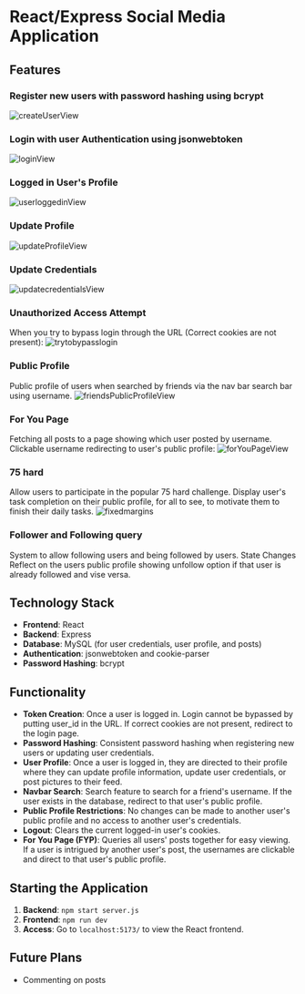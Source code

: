 # React/Express Social Media Application

## Features

### Register new users with password hashing using bcrypt
![createUserView](https://github.com/user-attachments/assets/d3dc8fb2-4749-4b60-975e-fa5f1aa46682)


### Login with user Authentication using jsonwebtoken
![loginView](https://github.com/user-attachments/assets/3ce801a9-506f-4d9e-8380-709121239db5)


### Logged in User's Profile
![userloggedinView](https://github.com/user-attachments/assets/f2150675-ff4d-4257-8537-91da0405fd01)


### Update Profile
![updateProfileView](https://github.com/user-attachments/assets/c6619be7-5c42-4fcf-9dfa-013b60142def)


### Update Credentials
![updatecredentialsView](https://github.com/user-attachments/assets/1c5a92d3-5ee7-4711-b51e-329221aa9753)


### Unauthorized Access Attempt
When you try to bypass login through the URL (Correct cookies are not present):
![trytobypasslogin](https://github.com/user-attachments/assets/a306572b-6c57-4f40-950d-9fbce505b48c)

### Public Profile
Public profile of users when searched by friends via the nav bar search bar using username.
![friendsPublicProfileView](https://github.com/user-attachments/assets/a4f223ff-39c8-4031-8d8e-1ea7e30e81e5)



### For You Page
Fetching all posts to a page showing which user posted by username. Clickable username redirecting to user's public profile:
![forYouPageView](https://github.com/user-attachments/assets/02e96444-a139-4348-9d86-e793f765920b)


### 75 hard
Allow users to participate in the popular 75 hard challenge. Display user's task completion on their public profile, for all to see, to motivate them to finish their daily tasks.
![fixedmargins](https://github.com/user-attachments/assets/bb4663d4-8d39-4db3-b2a6-0745cfc42a2d)


### Follower and Following query
System to allow following users and being followed by users. State Changes Reflect on the users public profile showing unfollow option if that user is already followed and vise versa.


## Technology Stack
- **Frontend**: React
- **Backend**: Express
- **Database**: MySQL (for user credentials, user profile, and posts)
- **Authentication**: jsonwebtoken and cookie-parser
- **Password Hashing**: bcrypt

## Functionality
- **Token Creation**: Once a user is logged in. Login cannot be bypassed by putting user_id in the URL. If correct cookies are not present, redirect to the login page.
- **Password Hashing**: Consistent password hashing when registering new users or updating user credentials.
- **User Profile**: Once a user is logged in, they are directed to their profile where they can update profile information, update user credentials, or post pictures to their feed.
- **Navbar Search**: Search feature to search for a friend's username. If the user exists in the database, redirect to that user's public profile.
- **Public Profile Restrictions**: No changes can be made to another user's public profile and no access to another user's credentials.
- **Logout**: Clears the current logged-in user's cookies.
- **For You Page (FYP)**: Queries all users' posts together for easy viewing. If a user is intrigued by another user's post, the usernames are clickable and direct to that user's public profile.

## Starting the Application
1. **Backend**: `npm start server.js`
2. **Frontend**: `npm run dev`
3. **Access**: Go to `localhost:5173/` to view the React frontend.

## Future Plans
- Commenting on posts
